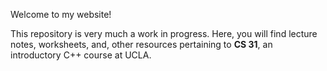 Welcome to my website!

This repository is very much a work in progress.
Here, you will find lecture notes, worksheets, and, other resources pertaining to <b>CS 31</b>, an introductory C++ course at UCLA.
